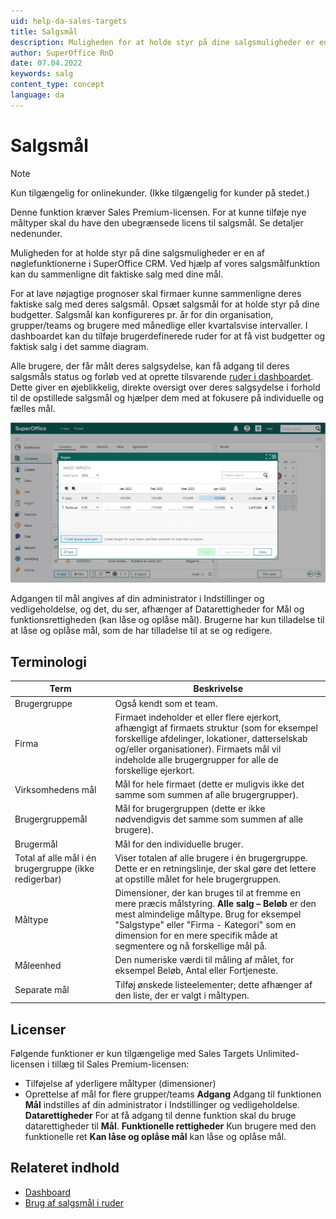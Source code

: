 ```yaml
---
uid: help-da-sales-targets
title: Salgsmål
description: Muligheden for at holde styr på dine salgsmuligheder er en af nøglefunktionerne i SuperOffice CRM. Ved hjælp af vores salgsmålfunktion kan du sammenligne dit faktiske salg med dine mål.
author: SuperOffice RnD
date: 07.04.2022
keywords: salg
content_type: concept
language: da
---
```


# Salgsmål

> [!NOTE]
> Kun tilgængelig for onlinekunder. (Ikke tilgængelig for kunder på stedet.)
>
> Denne funktion kræver Sales Premium-licensen. For at kunne tilføje nye måltyper skal du have den ubegrænsede licens til salgsmål. Se detaljer nedenunder.

Muligheden for at holde styr på dine salgsmuligheder er en af nøglefunktionerne i SuperOffice CRM. Ved hjælp af vores salgsmålfunktion kan du sammenligne dit faktiske salg med dine mål.

For at lave nøjagtige prognoser skal firmaer kunne sammenligne deres faktiske salg med deres salgsmål. Opsæt salgsmål for at holde styr på dine budgetter. Salgsmål kan konfigureres pr. år for din organisation, grupper/teams og brugere med månedlige eller kvartalsvise intervaller. I dashboardet kan du tilføje brugerdefinerede ruder for at få vist budgetter og faktisk salg i det samme diagram.

Alle brugere, der får målt deres salgsydelse, kan få adgang til deres salgsmåls status og forløb ved at oprette tilsvarende [ruder i dashboardet][4]. Dette giver en øjeblikkelig, direkte oversigt over deres salgsydelse i forhold til de opstillede salgsmål og hjælper dem med at fokusere på individuelle og fælles mål.

![Dialogboksen Mål giver dig overblik over salgsmålene -screenshot][img6]

Adgangen til mål angives af din administrator i Indstillinger og vedligeholdelse, og det, du ser, afhænger af Datarettigheder for Mål og funktionsrettigheden (kan låse og oplåse mål). Brugerne har kun tilladelse til at låse og oplåse mål, som de har tilladelse til at se og redigere.

## Terminologi

| Term | Beskrivelse |
|---|---|
| Brugergruppe | Også kendt som et team. |
| Firma | Firmaet indeholder et eller flere ejerkort, afhængigt af firmaets struktur (som for eksempel forskellige afdelinger, lokationer, datterselskab og/eller organisationer). Firmaets mål vil indeholde alle brugergrupper for alle de forskellige ejerkort. |
| Virksomhedens mål | Mål for hele firmaet (dette er muligvis ikke det samme som summen af alle brugergrupper). |
| Brugergruppemål | Mål for brugergruppen (dette er ikke nødvendigvis det samme som summen af alle brugere). |
| Brugermål | Mål for den individuelle bruger. |
| Total af alle mål i én brugergruppe (ikke redigerbar) | Viser totalen af alle brugere i én brugergruppe. Dette er en retningslinje, der skal gøre det lettere at opstille målet for hele brugergruppen. |
| Måltype | Dimensioner, der kan bruges til at fremme en mere præcis målstyring. **Alle salg – Beløb** er den mest almindelige måltype. Brug for eksempel "Salgstype" eller "Firma - Kategori" som en dimension for en mere specifik måde at segmentere og nå forskellige mål på. |
| Måleenhed | Den numeriske værdi til måling af målet, for eksempel Beløb, Antal eller Fortjeneste. |
| Separate mål| Tilføj ønskede listeelementer; dette afhænger af den liste, der er valgt i måltypen. |

## Licenser

Følgende funktioner er kun tilgængelige med Sales Targets Unlimited-licensen i tillæg til Sales Premium-licensen:

* Tilføjelse af yderligere måltyper (dimensioner)
* Oprettelse af mål for flere grupper/teams
**Adgang**
Adgang til funktionen **Mål** indstilles af din administrator i Indstillinger og vedligeholdelse.
**Datarettigheder**
For at få adgang til denne funktion skal du bruge datarettigheder til **Mål**.
**Funktionelle rettigheder**
Kun brugere med den funktionelle ret **Kan låse og oplåse mål** kan låse og oplåse mål.

## Relateret indhold

* [Dashboard][1]
* [Brug af salgsmål i ruder][2]

<!-- Referenced links -->
[1]: ../../../dashboard/learn/index.md
[2]: ../../../dashboard/learn/show-sales-targets.md
[4]: https://community.superoffice.com/no/learning/best-practices-tips/sales/reach-your-sales-targets-with-dashboard-reports/

<!-- Referenced images -->
[img6]: ../../../../media/loc/en/sale/user-targets-salestargets-collapsed.png
